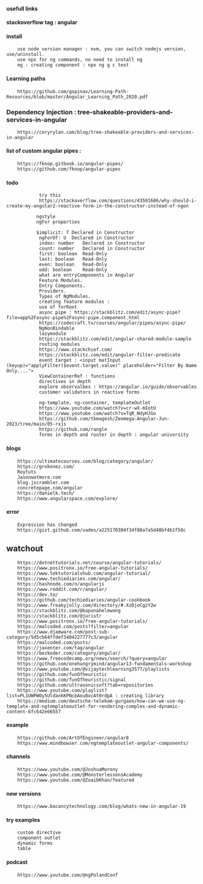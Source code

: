 #### usefull links 

#### stackoverflow tag : angular

#### install

        use node version manager : nvm, you can switch nodejs version, use/uninstall. 
        use npx for ng commands, no need to install ng
        eg : creating component : npx ng g c test

#### Learning paths

        https://github.com/gopinav/Learning-Path-Resources/blob/master/Angular_Learning_Path_2020.pdf

### Dependency Injection : tree-shakeable-providers-and-services-in-angular

        https://coryrylan.com/blog/tree-shakeable-providers-and-services-in-angular
        
#### list of custom angular pipes : 
        
        https://fknop.gitbook.io/angular-pipes/
        https://github.com/fknop/angular-pipes


#### todo
                try this
                https://stackoverflow.com/questions/43591686/why-should-i-create-my-angular2-reactive-form-in-the-constructor-instead-of-ngon
        
               ngstyle
               ngFor properties
               
               $implicit: T	Declared in Constructor
                ngForOf: U	Declared in Constructor
                index: number	Declared in Constructor
                count: number	Declared in Constructor
                first: boolean	Read-Only
                last: boolean	Read-Only
                even: boolean	Read-Only
                odd: boolean	Read-Only
                what are entryComponents in Angular
                Feature Modules.
                Entry Components.
                Providers.
                Types of NgModules.
                creating feature modules : 
                use of forRoot
                async pipe : https://stackblitz.com/edit/async-pipe?file=app%2Fasync-pipe%2Fasync-pipe.component.html
                https://codecraft.tv/courses/angular/pipes/async-pipe/
                NgNonBindable
                lazymodule
                https://stackblitz.com/edit/angular-shared-module-sample
                routing modules
                https://www.stackchief.com/
                https://stackblitz.com/edit/angular-filter-predicate  
                event target : <input matInput (keyup)="applyFilter($event.target.value)" placeholder="Filter By Name Only....">
                ViewContainerRef : functions 
                directives in depth
                explore observalbes : https://angular.io/guide/observables
                customer validators in reactive forms

                ng-template, ng-container, templateOutlet
                https://www.youtube.com/watch?v=cr-wX-mIotU
                https://www.youtube.com/watch?v=TqR_NdyHJGo
                https://github.com/tkmagesh/Zeomega-Angular-Jun-2023/tree/main/05-rxjs
                https://github.com/rangle
                forms in depth and router in depth : angular university

#### blogs

        https://ultimatecourses.com/blog/category/angular/
        https://grokonez.com/
        Roytuts
        Jasonwatmore.com
        blog.jscrambler.com
        concretepage.com/angular
        https://danielk.tech/
        https://www.angularspace.com/explore/

#### error

        Expression has changed
        https://gist.github.com/vades/a225170304f34f88a7a5d48bf4b1f58c

## watchout 

        https://dotnettutorials.net/course/angular-tutorials/
        https://www.positronx.io/free-angular-tutorials/
        https://www.tektutorialshub.com/angular-tutorial/
        https://www.techiediaries.com/angular/
        https://hashnode.com/n/angularjs
        https://www.reddit.com/r/angular/
        https://dev.to/
        https://github.com/techiediaries/angular-cookbook
        https://www.freakyjolly.com/directory/#.XzDjoCgzY2w
        https://stackblitz.com/@kapunahelewong
        https://stackblitz.com/@juristr
        https://www.positronx.io/free-angular-tutorials/
        https://malcoded.com/posts?filter=angular
        https://www.djamware.com/post-sub-category/5d5cb64ffdef3404227777c3/angular
        https://malcoded.com/posts/
        https://jaxenter.com/tag/angular
        https://bezkoder.com/category/angular/
        https://www.freecodecamp.org/news/search/?query=angular
        https://github.com/onehungrymind/angular13-fundamentals-workshop
        https://www.youtube.com/@vijaytechlearning3577/playlists
        https://github.com/funOfheuristic
        https://github.com/funOfheuristic/signal
        https://github.com/ultrasonicsoft?tab=repositories
        https://www.youtube.com/playlist?list=PL1UWPWOy5UldankKPNcbAou8ocAt0rdpA : creating library
        https://medium.com/deutsche-telekom-gurgaon/how-can-we-use-ng-template-and-ngtemplateoutlet-for-rendering-complex-and-dynamic-content-6fc642e66557
        
#### example

        https://github.com/ArtOfEngineer/angular8
        https://www.mindbowser.com/ngtemplateoutlet-angular-components/

#### channels

        https://www.youtube.com/@JoshuaMorony
        https://www.youtube.com/@MonsterlessonsAcademy
        https://www.youtube.com/@ZoaibKhan/featured


#### new versions

        https://www.bacancytechnology.com/blog/whats-new-in-angular-19

#### try examples

        custom directive
        component outlet
        dynamic forms
        table
        
#### podcast

        https://www.youtube.com/@ngPolandConf

